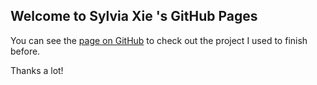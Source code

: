 ## Welcome to Sylvia Xie 's GitHub Pages

You can see the [page on GitHub](https://github.com/Sylvia20172017/project-2018-2) to check out the project I used to finish before.

Thanks a lot!
